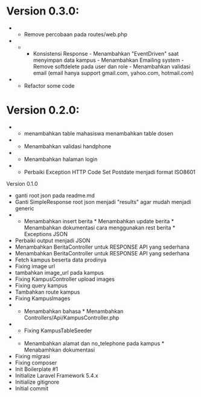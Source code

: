 # Version 0.3.0:
* - Remove percobaan pada routes/web.php
* - - Konsistensi Response - Menambahkan "EventDriven" saat menyimpan data kampus - Menambahkan Emailing system - Remove softdelete pada user dan role - Menambahkan validasi email (email hanya support gmail.com, yahoo.com, hotmail.com)
* - Refactor some code

# Version 0.2.0:
* - menambahkan table mahasiswa menambahkan table dosen
* - Menambahkan validasi handphone
* - Menambahkan halaman login
* - Perbaiki Exception HTTP Code Set Postdate menjadi format ISO8601

Version 0.1.0
 - ganti root json pada readme.md
 - Ganti SimpleResponse root json menjadi "results" agar mudah menjadi generic
 - * Menambahkan insert berita * Menambahkan update berita * Menambahkan dokumentasi cara menggunakan rest berita * Exceptions JSON
 - Perbaiki output menjadi JSON
 - Menambahkan BeritaController untuk RESPONSE API yang sederhana
 - Menambahkan BeritaController untuk RESPONSE API yang sederhana
 - Fetch kampus beserta data prodinya
 - Fixing image url
 - tambahkan image_url pada kampus
 - Fixing KampusController upload images
 - Fixing query kampus
 - Tambahkan route kampus
 - Fixing KampusImages
 - * Menambahkan bahasa * Menambahkan Controllers/Api/KampusController.php
 - * Fixing KampusTableSeeder
 - * Menambahkan alamat dan no_telephone pada kampus * Menabamhkan dokumentasi
 - Fixing migrasi
 - Fixing composer
 - Init Boilerplate #1
 - Initialize Laravel Framework 5.4.x
 - Initialize gitignore
 - Initial commit

